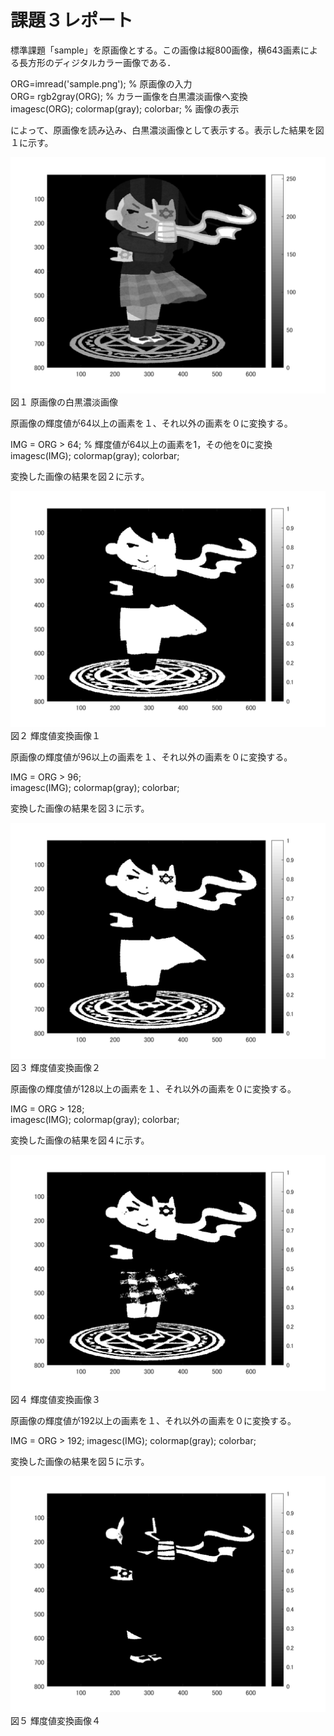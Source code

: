 # 課題３レポート

標準課題「sample」を原画像とする。この画像は縦800画像，横643画素による長方形のディジタルカラー画像である．

ORG=imread('sample.png'); % 原画像の入力  
ORG= rgb2gray(ORG); % カラー画像を白黒濃淡画像へ変換  
imagesc(ORG); colormap(gray); colorbar; % 画像の表示

によって、原画像を読み込み、白黒濃淡画像として表示する。表示した結果を図１に示す。

![原画像](https://github.com/YusukeHosozawa/lecture_image_processing/blob/master/image/kadai3_1.png)  
図１ 原画像の白黒濃淡画像

原画像の輝度値が64以上の画素を１、それ以外の画素を０に変換する。
 
IMG = ORG > 64; % 輝度値が64以上の画素を1，その他を0に変換  
imagesc(IMG); colormap(gray); colorbar;

変換した画像の結果を図２に示す。

![原画像](https://github.com/YusukeHosozawa/lecture_image_processing/blob/master/image/kadai3_2.png)  
図２ 輝度値変換画像１

原画像の輝度値が96以上の画素を１、それ以外の画素を０に変換する。
 
IMG = ORG > 96;  
imagesc(IMG); colormap(gray); colorbar;

変換した画像の結果を図３に示す。

![原画像](https://github.com/YusukeHosozawa/lecture_image_processing/blob/master/image/kadai3_3.png)  
図３ 輝度値変換画像２

原画像の輝度値が128以上の画素を１、それ以外の画素を０に変換する。

IMG = ORG > 128;  
imagesc(IMG); colormap(gray); colorbar;  

変換した画像の結果を図４に示す。

![原画像](https://github.com/YusukeHosozawa/lecture_image_processing/blob/master/image/kadai3_4.png)  
図４ 輝度値変換画像３

原画像の輝度値が192以上の画素を１、それ以外の画素を０に変換する。

IMG = ORG > 192;
imagesc(IMG); colormap(gray); colorbar;

変換した画像の結果を図５に示す。


![原画像](https://github.com/YusukeHosozawa/lecture_image_processing/blob/master/image/kadai3_5.png)  
図５ 輝度値変換画像４
